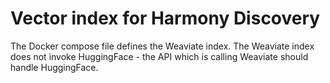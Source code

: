# Vector index for Harmony Discovery

The Docker compose file defines the Weaviate index. The Weaviate index does not invoke HuggingFace - the API which is calling Weaviate should handle HuggingFace.

